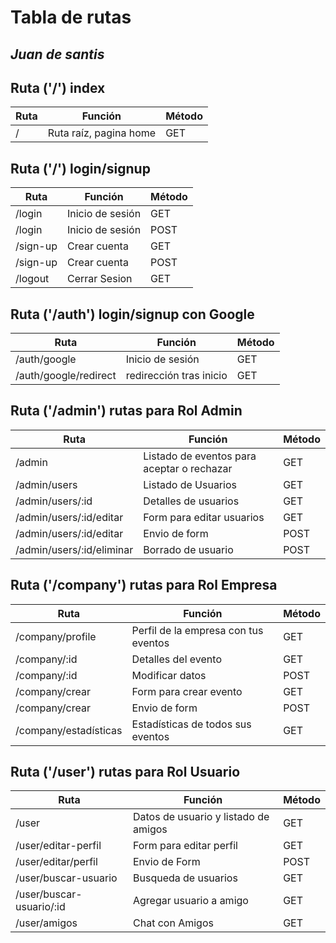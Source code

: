 # Tabla de rutas
## _Juan de santis_



## Ruta ('/') index




| Ruta | Función | Método |
| ------ | ------ | ----- |
| / | Ruta raíz, pagina home| GET


## Ruta ('/') login/signup
| Ruta | Función | Método |
| ------ | ------ | ----- |
| /login | Inicio de sesión | GET |
| /login | Inicio de sesión | POST |
| /sign-up | Crear cuenta  | GET |
| /sign-up | Crear cuenta | POST |
| /logout | Cerrar Sesion | GET |

## Ruta ('/auth') login/signup con Google
| Ruta | Función | Método |
| ------ | ------ | ----- |
| /auth/google | Inicio de sesión | GET |
| /auth/google/redirect | redirección tras inicio | GET |

## Ruta ('/admin') rutas para Rol Admin
| Ruta | Función | Método |
| ------ | ------ | ----- |
| /admin | Listado de eventos para aceptar o rechazar | GET |
| /admin/users | Listado de Usuarios | GET |
| /admin/users/:id | Detalles de usuarios  | GET |
| /admin/users/:id/editar | Form para editar usuarios | GET |
| /admin/users/:id/editar | Envio de form | POST |
| /admin/users/:id/eliminar | Borrado de usuario | POST |

## Ruta ('/company') rutas para Rol Empresa
| Ruta | Función | Método |
| ------ | ------ | ----- |
| /company/profile | Perfil de la empresa con tus eventos | GET |
| /company/:id | Detalles del evento | GET |
| /company/:id | Modificar datos  | POST |
| /company/crear | Form para crear evento | GET |
| /company/crear | Envio de form | POST |
| /company/estadísticas | Estadísticas de todos sus eventos | GET |

## Ruta ('/user') rutas para Rol Usuario
| Ruta | Función | Método |
| ------ | ------ | ----- |
| /user | Datos de usuario y listado de amigos | GET |
| /user/editar-perfil | Form para editar perfil | GET |
| /user/editar/perfil | Envio de Form  | POST |
| /user/buscar-usuario | Busqueda de usuarios | GET |
| /user/buscar-usuario/:id | Agregar usuario a amigo | GET |
| /user/amigos | Chat con Amigos | GET |
